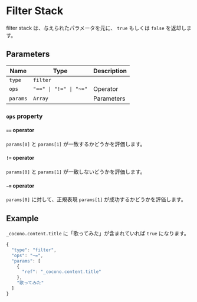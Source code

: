 # Filter Stack

filter stack は、与えられたパラメータを元に、 `true` もしくは `false` を返却します。


## Parameters

| Name     | Type                   | Description |
| -------- | ---------------------- | ----------- |
| `type`   | `filter`               |             |
| `ops`    | `"==" \| "!=" \| "~="` | Operator    |
| `params` | `Array`                | Parameters  |


### `ops` property

#### `==` operator

`params[0]` と `params[1]` が一致するかどうかを評価します。


#### `!=` operator

`params[0]` と `params[1]` が一致しないどうかを評価します。


#### `~=` operator

`params[0]` に対して、正規表現 `params[1]` が成功するかどうかを評価します。


## Example

`_cocono.content.title` に「歌ってみた」が含まれていれば `true` になります。

```javascript
{
  "type": "filter",
  "ops": "~=",
  "params": [
    {
      "ref": "_cocono.content.title"
    },
    "歌ってみた"
  ]
}
```